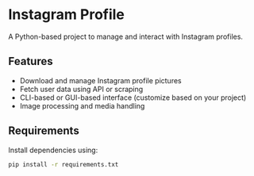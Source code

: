 # Instagram Profile

A Python-based project to manage and interact with Instagram profiles.

## Features

- Download and manage Instagram profile pictures
- Fetch user data using API or scraping
- CLI-based or GUI-based interface (customize based on your project)
- Image processing and media handling

## Requirements

Install dependencies using:

```bash
pip install -r requirements.txt
